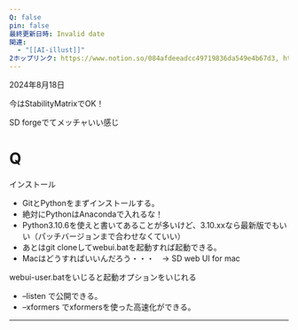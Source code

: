 ```yaml
---
Q: false
pin: false
最終更新日時: Invalid date
関連:
  - "[[AI-illust]]"
2ホップリンク: https://www.notion.so/084afdeeadcc49719836da549e4b67d3, https://www.notion.so/22c5ce1dcdb54d1f99002cd9b12f0981, https://www.notion.so/23460dc308524c65a821f3dec26f7288, https://www.notion.so/823c29ac172f464392d08b92f8f2ea5a, https://www.notion.so/986c0da8dcf34ecd8d71890775a9b390, https://www.notion.so/b06229c3f9f34ac8a8a13b419913e60a
---
```

2024年8月18日

今はStabilityMatrixでOK！

SD forgeでてメッチャいい感じ

  

  

# Q

インストール

- GitとPythonをまずインストールする。  
- 絶対にPythonはAnacondaで入れるな！  
- Python3.10.6を使えと書いてあることが多いけど、3.10.xxなら最新版でもいい（パッチバージョンまで合わせなくていい）  
- あとはgit cloneしてwebui.batを起動すれば起動できる。  
- Macはどうすればいいんだろう・・・　→ SD web UI for mac  

webui-user.batをいじると起動オプションをいじれる

- –listen で公開できる。  
- –xformers でxformersを使った高速化ができる。  

---